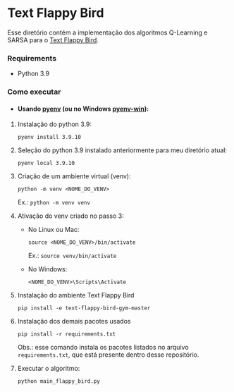# Text Flappy Bird

Esse diretório contém a implementação dos algoritmos Q-Learning e SARSA para o [Text Flappy Bird](https://gitlab-research.centralesupelec.fr/stergios.christodoulidis/text-flappy-bird-gym). 

### Requirements
- Python 3.9


### Como executar

- #### Usando [pyenv](https://github.com/pyenv/pyenv) (ou no Windows [pyenv-win](https://github.com/pyenv-win/pyenv-win)):

1. Instalação do python 3.9:

    ```pyenv install 3.9.10```

2. Seleção do python 3.9 instalado anteriormente para meu diretório atual:

    ```pyenv local 3.9.10```

3. Criação de um ambiente virtual (venv):

    ```python -m venv <NOME_DO_VENV>```

    Ex.:
    ```python -m venv venv```

4. Ativação do venv criado no passo 3:

    - No Linux ou Mac:

        ```source <NOME_DO_VENV>/bin/activate```

        Ex.:
        ```source venv/bin/activate```

    - No Windows:

        ```<NOME_DO_VENV>\Scripts\Activate```

5. Instalação do ambiente Text Flappy Bird

    ```pip install -e text-flappy-bird-gym-master```

6. Instalação dos demais pacotes usados

    ```pip install -r requirements.txt```

    Obs.: esse comando instala os pacotes listados no arquivo `requirements.txt`, que está presente dentro desse repositório.

7. Executar o algoritmo:

    ```python main_flappy_bird.py```